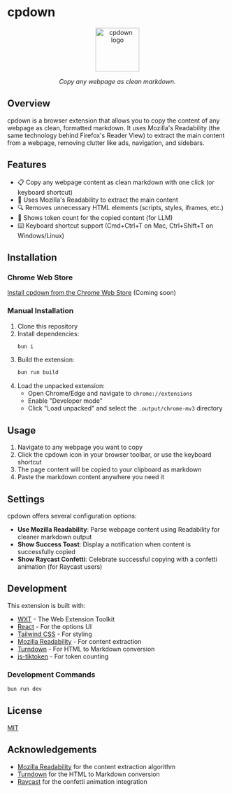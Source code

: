# cpdown

<div align="center">
  <img src="./public/icon/icon-128.png" alt="cpdown logo" width="100" height="100" />
  <p><em>Copy any webpage as clean markdown.</em></p>
</div>

## Overview

cpdown is a browser extension that allows you to copy the content of any webpage as clean, formatted markdown. It uses Mozilla's Readability (the same technology behind Firefox's Reader View) to extract the main content from a webpage, removing clutter like ads, navigation, and sidebars.

## Features

- 📋 Copy any webpage content as clean markdown with one click (or keyboard shortcut)
- 📖 Uses Mozilla's Readability to extract the main content
- 🔍 Removes unnecessary HTML elements (scripts, styles, iframes, etc.)
- 🔢 Shows token count for the copied content (for LLM)
- ⌨️ Keyboard shortcut support (Cmd+Ctrl+T on Mac, Ctrl+Shift+T on Windows/Linux)

## Installation

### Chrome Web Store

[Install cpdown from the Chrome Web Store](#) (Coming soon)

### Manual Installation

1. Clone this repository
2. Install dependencies:
   ```bash
   bun i
   ```
3. Build the extension:
   ```bash
   bun run build
   ```
4. Load the unpacked extension:
   - Open Chrome/Edge and navigate to `chrome://extensions`
   - Enable "Developer mode"
   - Click "Load unpacked" and select the `.output/chrome-mv3` directory

## Usage

1. Navigate to any webpage you want to copy
2. Click the cpdown icon in your browser toolbar, or use the keyboard shortcut
3. The page content will be copied to your clipboard as markdown
4. Paste the markdown content anywhere you need it

## Settings

cpdown offers several configuration options:

- **Use Mozilla Readability**: Parse webpage content using Readability for cleaner markdown output
- **Show Success Toast**: Display a notification when content is successfully copied
- **Show Raycast Confetti**: Celebrate successful copying with a confetti animation (for Raycast users)

## Development

This extension is built with:

- [WXT](https://wxt.dev/) - The Web Extension Toolkit
- [React](https://react.dev/) - For the options UI
- [Tailwind CSS](https://tailwindcss.com/) - For styling
- [Mozilla Readability](https://github.com/mozilla/readability) - For content extraction
- [Turndown](https://github.com/mixmark-io/turndown) - For HTML to Markdown conversion
- [js-tiktoken](https://github.com/dqbd/tiktoken) - For token counting

### Development Commands

```bash
bun run dev
```

## License

[MIT](LICENSE)

## Acknowledgements

- [Mozilla Readability](https://github.com/mozilla/readability) for the content extraction algorithm
- [Turndown](https://github.com/mixmark-io/turndown) for the HTML to Markdown conversion
- [Raycast](https://www.raycast.com/) for the confetti animation integration
